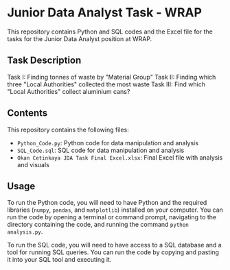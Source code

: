 # Junior Data Analyst Task - WRAP

This repository contains Python and SQL codes and the Excel file for the tasks for the Junior Data Analyst position at  WRAP.

## Task Description

Task I: Finding tonnes of waste by "Material Group"
Task II: Finding which three "Local Authorities" collected the most waste
Task III: Find which "Local Authorities" collect aluminium cans?

## Contents

This repository contains the following files:

- `Python_Code.py`: Python code for data manipulation and analysis
- `SQL_Code.sql`: SQL code for data manipulation and analysis
- `Okan Cetinkaya JDA Task Final Excel.xlsx`: Final Excel file with analysis and visuals

## Usage

To run the Python code, you will need to have Python and the required libraries (`numpy`, `pandas`, and `matplotlib`) installed on your computer. You can run the code by opening a terminal or command prompt, navigating to the directory containing the code, and running the command `python analysis.py`.

To run the SQL code, you will need to have access to a SQL database and a tool for running SQL queries. You can run the code by copying and pasting it into your SQL tool and executing it.
